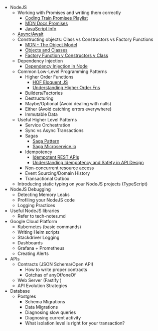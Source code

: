 - NodeJS
	- Working with Promises and writing them correctly
		- [Coding Train Promises Playlist](https://www.youtube.com/watch?v=QO4NXhWo_NM&list=PLRqwX-V7Uu6bKLPQvPRNNE65kBL62mVfx&index=1)
		- [MDN Docs Promises](https://developer.mozilla.org/en-US/docs/Web/JavaScript/Reference/Global_Objects/Promise)
		- [JavaScript Info](https://javascript.info/promise-basics)
	- [Async/Await](https://javascript.info/async-await)
	- Constructing objects: Class vs Constructors vs Factory Functions
		- [MDN - The Object Model](https://developer.mozilla.org/en-US/docs/Web/JavaScript/Guide/Details_of_the_Object_Model)
		- [Objects and Classes](http://book.mixu.net/node/ch6.html)
		- [Factory Function v Constructors v Class](https://medium.com/javascript-scene/javascript-factory-functions-vs-constructor-functions-vs-classes-2f22ceddf33e)
	- Dependency Injection
		- [Dependency Injection in Node](https://tsh.io/blog/dependency-injection-in-node-js/)
	- Common Low-Level Programming Patterns
		- Higher Order Functions
			- [HOF Eloquent JS](https://eloquentjavascript.net/05_higher_order.html)
			- [Understanding Higher Order Fns](https://blog.bitsrc.io/understanding-higher-order-functions-in-javascript-75461803bad)
		- Builders/Factories
		- Destructuring
		- Maybe/Optional (Avoid dealing with nulls)
		- Either (Avoid catching errors everywhere)
		- Immutable Data
	- Useful Higher Level Patterns
		- Service Orchestration
		- Sync vs Async Transactions
		- Sagas
			- [Saga Pattern](https://blog.couchbase.com/saga-pattern-implement-business-transactions-using-microservices-part/)
			- [Saga Microservice.io](https://microservices.io/patterns/data/saga.html)
		- Idempotency
			- [Idempotent REST APIs](https://restfulapi.net/idempotent-rest-apis/)
			- [Understanding Idempotency and Safety in API Design](https://nordicapis.com/understanding-idempotency-and-safety-in-api-design/)
		- Non-concurrent resource access
		- Event Sourcing/Domain History
		- Transactional Outbox
	- Introducing static typing on your NodeJS projects (TypeScript)
- NodeJS Debugging
	- Detecting Memory Leaks
	- Profiling your NodeJS code
	- Logging Practices
- Useful NodeJS libraries
	- Refer to tech-notes.md
- Google Cloud Platform
	- Kubernetes (basic commands)
	- Writing Helm scripts
	- Stackdriver Logging
	- Dashboards
	- Grafana + Prometheus
	- Creating Alerts
- APIs
	- Contracts (JSON Schema/Open API)
		- How to write proper contracts
		- Gotchas of anyOf/oneOf
	- Web Server (Fastify )
	- API Evolution Strategies
- Database
	- Postgres
		- Schema Migrations
		- Data Migrations
		- Diagnosing slow queries
		- Diagnosing current activity
		- What isolation level is right for your transaction?
